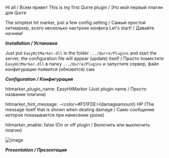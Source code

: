 Hi all / Всем привет
This is my first Qurre plugin / Это мой первый плагин для Qurre


The simplest hit marker, just a few config setting / Самый простой хитмаркер, всего несколько настроек конфига
Let's start! / Давайте начнем!


<b><i>Installation / Установка</i></b>

Just put <code>EasyHitMarker.dll</code> in the folder <code>.../Qurre/Plugins</code> and start the server, the configuration file will appear (update) itself / Просто поместите <code>EasyHitMarker.dll</code> в папку <code>.../Qurre/Plugins</code> и запустите сервер, файл конфигурации появится (обновится) сам


<b><i>Configuration / Конфигурация</i></b>

hitmarker_plugin_name: EasyHitMarker (Just plugin name / Просто название плагина)

hitmarker_hint_message: -<color=#F51FDE>{damageamount}</color> HP (The message itself that is shown when dealing damage / Само сообщение которое показывается при нанесении урона)

hitmarker_enable: false (On or off plugin / Включить или выключить плагин)

![image](https://user-images.githubusercontent.com/57017651/178624274-c3267af9-d4f2-4532-b9f6-894cc7661114.png)


<b><i>Presentation / Презентация</i></b>
